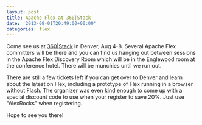 ```yaml
---
layout: post
title: Apache Flex at 360|Stack
date: '2013-08-01T20:49:00+00:00'
categories: flex
---
```

<p>Come see us at <a href="http://www.360stack.com/">360|Stack</a> in Denver, Aug 4-8.  Several Apache Flex committers will be 
there and you can find us hanging out between sessions in the Apache Flex Discovery 
Room which will be in the Englewood room at the conference hotel.  There will be 
munchies until we run out.</p>

<p>There are still a few tickets left if you can get over to Denver and learn about the latest on
Flex, including a prototype of Flex running in a browser without Flash.  The organizer was 
even kind enough to come up with a special discount code to use when your register to 
save 20%.  Just use "AlexRocks" when registering.</p>

<p>Hope to see you there!</p>
